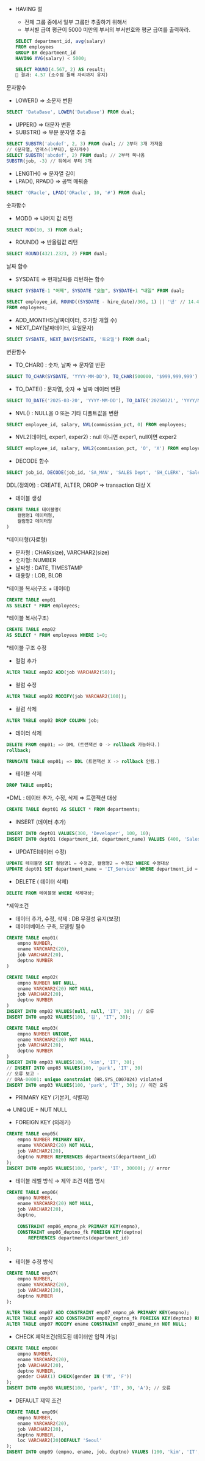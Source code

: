- HAVING 절
    - 전체 그룹 중에서 일부 그룹만 추출하기 위해서
    - 부서별 급여 평균이 5000 미만의 부서의 부서번호와 평균 급여를 출력하라.
    
    ```sql
    SELECT department_id, avg(salary)
    FROM employees
    GROUP BY department_id
    HAVING AVG(salary) < 5000;
    ```
    
    ```sql
    SELECT ROUND(4.567, 2) AS result;
    🔹 결과: 4.57 (소수점 둘째 자리까지 유지)
    ```
    

문자함수

- LOWER() ⇒ 소문자 변환

```sql
SELECT 'DataBase', LOWER('DataBase') FROM dual;
```

- UPPER() ⇒ 대문자 변환
- SUBSTR() ⇒ 부분 문자열 추출

```sql
SELECT SUBSTR('abcdef', 2, 3) FROM dual; // 2부터 3개 가져옴
// (문자열, 인덱스(1부터), 문자개수)
SELECT SUBSTR('abcdef', 2) FROM dual; // 2부터 쭉나옴
SUBSTR(job, -3) // 뒤에서 부터 3개
```

- LENGTH() ⇒ 문자열 길이
- LPAD(), RPAD() ⇒ 공백 매꿔줌

```sql
SELECT 'ORacle', LPAD('ORacle', 10, '#') FROM dual;
```

숫자함수

- MOD() ⇒ 나머지 값 리턴

```sql
SELECT MOD(10, 3) FROM dual;
```

- ROUND() ⇒ 반올림값 리턴

```sql
SELECT ROUND(4321.2323, 2) FROM dual;
```

날짜 함수

- SYSDATE ⇒ 현재날짜를 리턴하는 함수

```sql
SELECT SYSDATE-1 "어제", SYSDATE "오늘", SYSDATE+1 "내일" FROM dual;
```

```sql
SELECT employee_id, ROUND((SYSDATE - hire_date)/365, 1) || '년' // 14.4년 
FROM employees;
```

- ADD_MONTHS(날짜데이터, 추가할 개월 수)
- NEXT_DAY(날짜데이터, 요일문자)

```sql
SELECT SYSDATE, NEXT_DAY(SYSDATE, '토요일') FROM dual;
```

변환함수

- TO_CHAR() : 숫자, 날짜 ⇒ 문자열 반환

```sql
SELECT TO_CHAR(SYSDATE, 'YYYY-MM-DD'), TO_CHAR(500000, '$999,999,999') FROM dual;
```

- TO_DATE() : 문자열, 숫자 ⇒ 날짜 데이터 변환

```sql
SELECT TO_DATE('2025-03-20', 'YYYY-MM-DD'), TO_DATE('20250321', 'YYYY/MM/DD') FROM dual;
```

- NVL() : NULL을 0 또는 기타 디폴트값을 변환

```sql
SELECT employee_id, salary, NVL(commission_pct, 0) FROM employees;
```

- NVL2(데이터, exper1, exper2) : null 아니면 exper1, null이면 exper2

```sql
SELECT employee_id, salary, NVL2(commission_pct, 'O', 'X') FROM employees;
```

- DECODE 함수

```sql
SELECT job_id, DECODE(job_id, 'SA_MAN', 'SALES Dept', 'SH_CLERK', 'Sales Dept', 'Another') FROM employees;
```

DDL(정의어) : CREATE, ALTER, DROP ⇒ transaction 대상 X 

- 테이블 생성

```sql
CREATE TABLE 테이블명(
	컬럼명1 데이터형,
	컬럼명2 데이터형
)
```

*데이터형(자료형)

- 문자형 : CHAR(size), VARCHAR2(size)
- 숫자형: NUMBER
- 날짜형 : DATE, TIMESTAMP
- 대용량 : LOB, BLOB

*테이블 복사(구조  + 데이터)

```sql
CREATE TABLE emp01
AS SELECT * FROM employees;
```

*테이블 복사(구조)

```sql
CREATE TABLE emp02
AS SELECT * FROM employees WHERE 1=0;
```

*테이블 구조 수정

- 컬럼 추가

```sql
ALTER TABLE emp02 ADD(job VARCHAR2(50));
```

- 컬럼 수정

```sql
ALTER TABLE emp02 MODIFY(job VARCHAR2(100));
```

- 컬럼 삭제

```sql
ALTER TABLE emp02 DROP COLUMN job;
```

- 데이터 삭제

```sql
DELETE FROM emp01; => DML (트랜잭션 O -> rollback 가능하다.) 
rollback;

TRUNCATE TABLE emp01; => DDL (트랜잭션 X -> rollback 안됨.)
```

- 테이블 삭제

```sql
DROP TABLE emp01;
```

*DML : 데이터 추가, 수정, 삭제 ⇒ 트랜잭션 대상 

```sql
CREATE TABLE dept01 AS SELECT * FROM departments;
```

- INSERT (데이터 추가)

```sql
INSERT INTO dept01 VALUES(300, 'Developer', 100, 10);
INSERT INTO dept01 (department_id, department_name) VALUES (400, 'Sales');
```

- UPDATE(데이터 수정)

```sql
UPDATE 테이블명 SET 컬럼명1 = 수정값, 컬럼명2 = 수정값 WHERE 수정대상
UPDATE dept01 SET department_name = 'IT_Service' WHERE department_id = 300;
```

- DELETE ( 데이터 삭제)

```sql
DELETE FROM 테이블명 WHERE 삭제대상;
```

*제약조건

- 데이터 추가, 수정, 삭제 : DB 무결성 유지(보장)
- 데이터베이스 구축, 모델링 필수

```sql
CREATE TABLE emp01(
    empno NUMBER,
    ename VARCHAR2(20),
    job VARCHAR2(20),
    deptno NUMBER
)

CREATE TABLE emp02(
    empno NUMBER NOT NULL,
    ename VARCHAR2(20) NOT NULL,
    job VARCHAR2(20),
    deptno NUMBER
)
INSERT INTO emp02 VALUES(null, null, 'IT', 30); // 오류
INSERT INTO emp02 VALUES(100, '김', 'IT', 30);

CREATE TABLE emp03(
    empno NUMBER UNIQUE,
    ename VARCHAR2(20) NOT NULL,
    job VARCHAR2(20),
    deptno NUMBER
)
INSERT INTO emp03 VALUES(100, 'kim', 'IT', 30);
// INSERT INTO emp03 VALUES(100, 'park', 'IT', 30)
// 오류 보고 -
// ORA-00001: unique constraint (HR.SYS_C007024) violated
INSERT INTO emp03 VALUES(100, 'park', 'IT', 30); // 이건 오류 

```

- PRIMARY KEY (기본키, 식별자)

⇒ UNIQUE + NUT NULL

- FOREIGN KEY (외래키)

```sql
CREATE TABLE emp05(
    empno NUMBER PRIMARY KEY,
    ename VARCHAR2(20) NOT NULL,
    job VARCHAR2(20),
    deptno NUMBER REFERENCES departments(department_id)
);
INSERT INTO emp05 VALUES(100, 'park', 'IT', 30000); // error
```

- 테이블 레벨 방식 → 제약 조건 이름 명시

```sql
CREATE TABLE emp06(
    empno NUMBER,
    ename VARCHAR2(20) NOT NULL,
    job VARCHAR2(20),
    deptno,
    
    CONSTRAINT emp06_empno_pk PRIMARY KEY(empno),
    CONSTRAINT emp06_deptno_fk FOREIGN KEY(deptno)
	    REFERENCES departments(department_id)
    
);
```

- 테이블 수정 방식

```sql
CREATE TABLE emp07(
    empno NUMBER,
    ename VARCHAR2(20),
    job VARCHAR2(20),
    deptno NUMBER
);

ALTER TABLE emp07 ADD CONSTRAINT emp07_empno_pk PRIMARY KEY(empno);
ALTER TABLE emp07 ADD CONSTRAINT emp07_deptno_fk FOREIGN KEY(deptno) REFERENCES departments(department_id);
ALTER TABLE emp07 MODIFY ename CONSTRAINT emp07_ename_nn NOT NULL;
```

- CHECK 제약조건(의도된 데이터만 입력 가능)

```sql
CREATE TABLE emp08(
    empno NUMBER,
    ename VARCHAR2(20),
    job VARCHAR2(20),
    deptno NUMBER,
    gender CHAR(1) CHECK(gender IN ('M', 'F'))
);
INSERT INTO emp08 VALUES(100, 'park', 'IT', 30, 'A'); // 오류
```

- DEFAULT 제약 조건
```sql
CREATE TABLE emp09(
    empno NUMBER,
    ename VARCHAR2(20),
    job VARCHAR2(20),
    deptno NUMBER,
    loc VARCHAR2(20)DEFAULT 'Seoul'
);
INSERT INTO emp09 (empno, ename, job, deptno) VALUES (100, 'kim', 'IT', 30);
```
